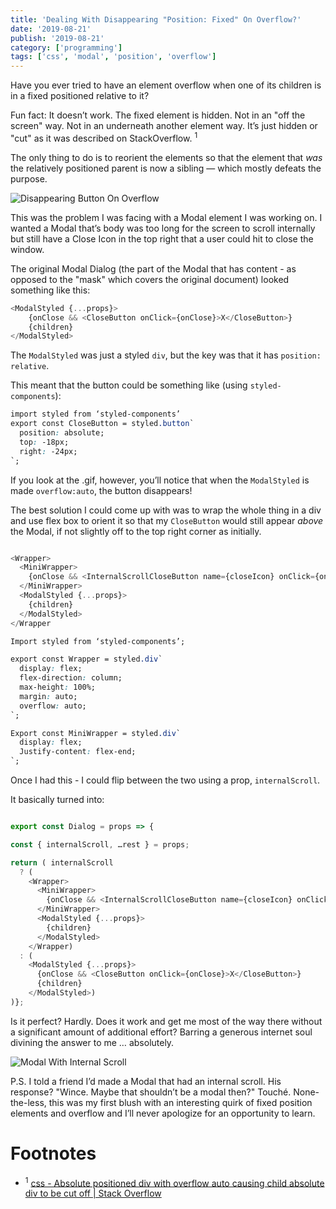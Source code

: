 ```yaml
---
title: 'Dealing With Disappearing "Position: Fixed" On Overflow?'
date: '2019-08-21'
publish: '2019-08-21'
category: ['programming']
tags: ['css', 'modal', 'position', 'overflow']
---
```


Have you ever tried to have an element overflow when one of its children is in a fixed positioned relative to it?

Fun fact: It doesn’t work. The fixed element is hidden. Not in an "off the screen" way. Not in an underneath another element way. It’s just hidden or "cut" as it was described on StackOverflow. <sup>1</sup>

The only thing to do is to reorient the elements so that the element that _was_ the relatively positioned parent is now a sibling — which mostly defeats the purpose.

![Disappearing Button On Overflow](https://media.giphy.com/media/IeFqUB7QcCHEQFHVKE/giphy.gif)

This was the problem I was facing with a Modal element I was working on. I wanted a Modal that’s body was too long for the screen to scroll internally but still have a Close Icon in the top right that a user could hit to close the window.

The original Modal Dialog (the part of the Modal that has content - as opposed to the "mask" which covers the original document) looked something like this:

```javascript
<ModalStyled {...props}>
    {onClose && <CloseButton onClick={onClose}>X</CloseButton>}
    {children}
</ModalStyled>
```

The `ModalStyled` was just a styled `div`, but the key was that it has `position: relative`.

This meant that the button could be something like (using `styled-components`):

```css
import styled from ‘styled-components’
export const CloseButton = styled.button`
  position: absolute;
  top: -18px;
  right: -24px;
`;
```

If you look at the .gif, however, you’ll notice that when the `ModalStyled` is made `overflow:auto`, the button disappears!

The best solution I could come up with was to wrap the whole thing in a div and use flex box to orient it so that my `CloseButton` would still appear _above_ the Modal, if not slightly off to the top right corner as initially.

```javascript

<Wrapper>
  <MiniWrapper>
    {onClose && <InternalScrollCloseButton name={closeIcon} onClick={onClose} />}
  </MiniWrapper>
  <ModalStyled {...props}>
    {children}
  </ModalStyled>
</Wrapper

```

```css
Import styled from ‘styled-components’;

export const Wrapper = styled.div`
  display: flex;
  flex-direction: column;
  max-height: 100%;
  margin: auto;
  overflow: auto;
`;

Export const MiniWrapper = styled.div`
  display: flex;
  Justify-content: flex-end;
`;
```

Once I had this - I could flip between the two using a prop, `internalScroll`.

It basically turned into:

```javascript

export const Dialog = props => {

const { internalScroll, …rest } = props;

return ( internalScroll
  ? (
    <Wrapper>
      <MiniWrapper>
        {onClose && <InternalScrollCloseButton name={closeIcon} onClick={onClose} />}
      </MiniWrapper>
      <ModalStyled {...props}>
        {children}
      </ModalStyled>
    </Wrapper)
  : (
    <ModalStyled {...props}>
      {onClose && <CloseButton onClick={onClose}>X</CloseButton>}
      {children}
    </ModalStyled>)
)};
```

Is it perfect? Hardly. Does it work and get me most of the way there without a significant amount of additional effort? Barring a generous internet soul divining the answer to me … absolutely.

![Modal With Internal Scroll](https://media.giphy.com/media/mCav2dQLzz8izi3jrZ/giphy.gif)

P.S. I told a friend I’d made a Modal that had an internal scroll. His response? "Wince. Maybe that shouldn’t be a modal then?" Touché. None-the-less, this was my first blush with an interesting quirk of fixed position elements and overflow and I’ll never apologize for an opportunity to learn.

# Footnotes

-   <sup>1</sup> [css - Absolute positioned div with overflow auto causing child absolute div to be cut off | Stack Overflow](https://stackoverflow.com/questions/7590772/absolute-positioned-div-with-overflow-auto-causing-child-absolute-div-to-be-cut)
